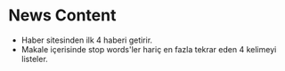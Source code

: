# News Content

- Haber sitesinden ilk 4 haberi getirir.
- Makale içerisinde stop words'ler hariç en fazla tekrar eden 4 kelimeyi listeler.
